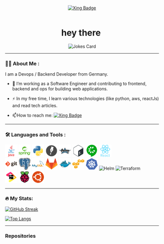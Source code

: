 <div id="header" align="center">
    <img src="https://media.giphy.com/media/M9gbBd9nbDrOTu1Mqx/giphy.gif" width="100" alt=""/>
    <div id="badges">
        <a href="https://www.xing.com/profile/Marcel_Herhold">
            <img src="https://img.shields.io/badge/xing-%23006567.svg?style=for-the-badge&logo=xing&logoColor=white"
                 alt="Xing Badge" height="20px"/>
            <!-- linkedIN -->
        </a>
    </div>
    <img src="https://komarev.com/ghpvc/?username=Marcel2603&style=flat-square&color=blue" alt=""/>
    <h1>
        hey there
    <img src="https://media.giphy.com/media/hvRJCLFzcasrR4ia7z/giphy.gif" width="30px" alt=""/>
    </h1>
</div>
<div id="body" align="center">
        <img src="https://readme-jokes.vercel.app/api" width="500" alt="Jokes Card" />
</div>

---

### :man_technologist: About Me :

I am a Devops / Backend Developer from Germany.

- :telescope: I’m working as a Software Engineer and contributing to frontend, backend and ops for building web
  applications.

- :zap: In my free time, I learn various technologies (like python, aws, reactJs) and read tech articles.

- :mailbox:How to reach
  me: [![Xing Badge](https://img.shields.io/badge/xing-%23006567.svg?style=for-the-badge&logo=xing&logoColor=white)](https://www.xing.com/profile/Marcel_Herhold)

---

### :hammer_and_wrench: Languages and Tools :

<div id="languages">
  <img src="https://github.com/devicons/devicon/blob/master/icons/java/java-original-wordmark.svg" title="Java" alt="Java" width="40" height="40"/>
  <img src="https://github.com/devicons/devicon/blob/master/icons/spring/spring-original-wordmark.svg" title="Spring" alt="Spring" width="40" height="40"/>
  <img src="https://github.com/devicons/devicon/blob/master/icons/python/python-original.svg" title="Python" alt="Python" width="40" height="40"/>
  <img src="https://github.com/dhall-lang/dhall-lang/blob/master/img/dhall-icon.svg" title="Dhall"  alt="Dhall" width="40" height="40"/>
  <img src="https://github.com/devicons/devicon/blob/master/icons/groovy/groovy-original.svg" title="Groovy"  alt="Groovy" width="40" height="40"/>
  <img src="https://github.com/devicons/devicon/blob/master/icons/bash/bash-original.svg" title="Bash" alt="Bash" width="40" height="40"/>
  <img src="https://github.com/devicons/devicon/blob/master/icons/cucumber/cucumber-plain.svg" title="Cucumber" alt="Cucumber" width="40" height="40"/>
  <img src="https://github.com/devicons/devicon/blob/master/icons/react/react-original-wordmark.svg" title="React" alt="React" width="40" height="40"/>
    <br/>
  <img src="https://github.com/devicons/devicon/blob/master/icons/git/git-original-wordmark.svg" title="Git" alt="Git" width="40" height="40"/>
  <img src="https://github.com/devicons/devicon/blob/master/icons/postgresql/postgresql-original.svg" title="Postgresql"  alt="Postgresql" width="40" height="40"/>
  <img src="https://github.com/devicons/devicon/blob/master/icons/mysql/mysql-original-wordmark.svg" title="MySQL"  alt="MySQL" width="40" height="40"/>
  <img src="https://github.com/devicons/devicon/blob/master/icons/gitlab/gitlab-original.svg" title="Gitlab Ci"  alt="Gitlab Ci" width="40" height="40"/>
  <img src="https://github.com/devicons/devicon/blob/master/icons/docker/docker-original.svg" title="Docker"  alt="Docker" width="40" height="40"/>
  <img src="https://github.com/devicons/devicon/blob/master/icons/amazonwebservices/amazonwebservices-original.svg" title="Aws" alt="Aws" width="40" height="40"/>
  <img src="https://github.com/devicons/devicon/blob/master/icons/kubernetes/kubernetes-plain.svg" title="Kubernetes" alt="Kubernetes" width="40" height="40"/>
  <img src="https://helm.sh/img/helm.svg" title="Helm" alt="Helm" width="40" height="40"/>
  <img src="https://www.vectorlogo.zone/util/preview.html?image=/logos/terraformio/terraformio-icon.svg" title="Terraform" alt="Terraform" width="40" height="40"/>
    <br/>
  <img src="https://github.com/devicons/devicon/blob/master/icons/jetbrains/jetbrains-original.svg" title="Jetbrains" alt="Jetbrains" width="40" height="40"/>
  <img src="https://github.com/devicons/devicon/blob/master/icons/raspberrypi/raspberrypi-original.svg" title="React" alt="React" width="40" height="40"/>
  <img src="https://github.com/devicons/devicon/blob/master/icons/ubuntu/ubuntu-plain.svg" title="React" alt="React" width="40" height="40"/>
</div>

---

### :fire: My Stats:

[![GitHub Streak](https://github-readme-streak-stats.herokuapp.com/?user=Marcel2603&theme=dark&background=000000)](https://git.io/streak-stats)

[![Top Langs](https://github-readme-stats.vercel.app/api/top-langs/?username=Marcel2603&layout=compact&theme=vision-friendly-dark)](https://github.com/anuraghazra/github-readme-stats)

---

### Repositories

<div id="repositories">
<a href="https://github.com/Marcel2603/DhallDockerCompose"><img src="https://gh-card.dev/repos/Marcel2603/DhallDockerCompose.svg" alt=""></a>
</div>
